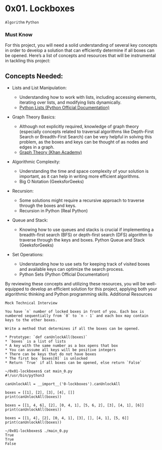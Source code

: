 # 0x01. Lockboxes 
`Algorithm` `Python`
### Must Know

For this project, you will need a solid understanding of several key concepts in order to develop a solution that can efficiently determine if all boxes can be opened. Here’s a list of concepts and resources that will be instrumental in tackling this project:

## Concepts Needed:
* Lists and List Manipulation:
   * Understanding how to work with lists, including accessing elements, iterating over lists, and modifying lists dynamically.
    * [Python Lists (Python Official Documentation)]()

* Graph Theory Basics:
    * Although not explicitly required, knowledge of graph theory (especially concepts related to traversal algorithms like Depth-First Search or Breadth-First Search) can be very helpful in solving this problem, as the boxes and keys can be thought of as nodes and edges in a graph.
    * [Graph Theory (Khan Academy)]()

* Algorithmic Complexity:
    * Understanding the time and space complexity of your solution is important, as it can help in writing more efficient algorithms.
    * Big O Notation (GeeksforGeeks)

* Recursion:
    * Some solutions might require a recursive approach to traverse through the boxes and keys.
    * Recursion in Python (Real Python)

* Queue and Stack:
    * Knowing how to use queues and stacks is crucial if implementing a breadth-first search (BFS) or depth-first search (DFS) algorithm to traverse through the keys and boxes.
        Python Queue and Stack (GeeksforGeeks)

* Set Operations:
    * Understanding how to use sets for keeping track of visited boxes and available keys can optimize the search process.
    * Python Sets (Python Official Documentation)

By reviewing these concepts and utilizing these resources, you will be well-equipped to develop an efficient solution for this project, applying both your algorithmic thinking and Python programming skills.
Additional Resources

    Mock Technical Interview


```
You have `n` number of locked boxes in front of you. Each box is numbered sequentially from `0` to `n - 1` and each box may contain keys to the other boxes.

Write a method that determines if all the boxes can be opened.

* Prototype: `def canUnlockAll(boxes)`
* `boxes` is a list of lists
* A key with the same number as a box opens that box
* You can assume all keys will be positive integers
* There can be keys that do not have boxes
* The first box `boxes[0]` is unlocked
* Return `True` if all boxes can be opened, else return `False`
```

```
~/0x01-lockboxes$ cat main_0.py
#!/usr/bin/python3

canUnlockAll = __import__('0-lockboxes').canUnlockAll

boxes = [[1], [2], [3], [4], []]
print(canUnlockAll(boxes))

boxes = [[1, 4, 6], [2], [0, 4, 1], [5, 6, 2], [3], [4, 1], [6]]
print(canUnlockAll(boxes))

boxes = [[1, 4], [2], [0, 4, 1], [3], [], [4, 1], [5, 6]]
print(canUnlockAll(boxes))

```
```
~/0x01-lockboxes$ ./main_0.py
True
True
False
```
